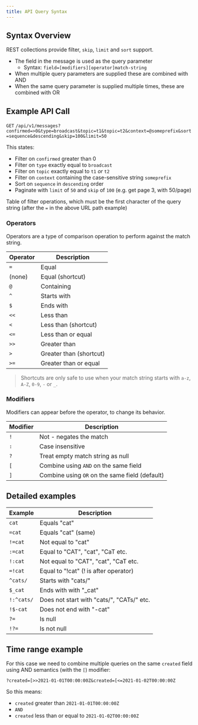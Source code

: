 ```yaml
---
title: API Query Syntax
---
```


## Syntax Overview

REST collections provide filter, `skip`, `limit` and `sort` support.

- The field in the message is used as the query parameter
  - Syntax: `field=[modifiers][operator]match-string`
- When multiple query parameters are supplied these are combined with AND
- When the same query parameter is supplied multiple times, these are combined with OR

## Example API Call

`GET` `/api/v1/messages?confirmed=>0&type=broadcast&topic=t1&topic=t2&context=@someprefix&sort=sequence&descending&skip=100&limit=50`

This states:

- Filter on `confirmed` greater than 0
- Filter on `type` exactly equal to `broadcast`
- Filter on `topic` exactly equal to `t1` _or_ `t2`
- Filter on `context` containing the case-sensitive string `someprefix`
- Sort on `sequence` in `descending` order
- Paginate with `limit` of `50` and `skip` of `100` (e.g. get page 3, with 50/page)

Table of filter operations, which must be the first character of the query string (after the `=` in the above URL path example)

### Operators

Operators are a type of comparison operation to
perform against the match string.

| Operator | Description             |
| -------- | ----------------------- |
| `=`      | Equal                   |
| (none)   | Equal (shortcut)        |
| `@`      | Containing              |
| `^`      | Starts with             |
| `$`      | Ends with               |
| `<<`     | Less than               |
| `<`      | Less than (shortcut)    |
| `<=`     | Less than or equal      |
| `>>`     | Greater than            |
| `>`      | Greater than (shortcut) |
| `>=`     | Greater than or equal   |

> Shortcuts are only safe to use when your match
> string starts with `a-z`, `A-Z`, `0-9`, `-` or `_`.

### Modifiers

Modifiers can appear before the operator, to change its
behavior.

| Modifier | Description                                    |
| -------- | ---------------------------------------------- |
| `!`      | Not - negates the match                        |
| `:`      | Case insensitive                               |
| `?`      | Treat empty match string as null               |
| `[`      | Combine using `AND` on the same field          |
| `]`      | Combine using `OR` on the same field (default) |

## Detailed examples

| Example    | Description                               |
| ---------- | ----------------------------------------- |
| `cat`      | Equals "cat"                              |
| `=cat`     | Equals "cat" (same)                       |
| `!=cat`    | Not equal to "cat"                        |
| `:=cat`    | Equal to "CAT", "cat", "CaT etc.          |
| `!:cat`    | Not equal to "CAT", "cat", "CaT etc.      |
| `=!cat`    | Equal to "!cat" (! is after operator)     |
| `^cats/`   | Starts with "cats/"                       |
| `$_cat`    | Ends with with "\_cat"                    |
| `!:^cats/` | Does not start with "cats/", "CATs/" etc. |
| `!$-cat`   | Does not end with "-cat"                  |
| `?=`       | Is null                                   |
| `!?=`      | Is not null                               |

## Time range example

For this case we need to combine multiple queries on the same `created`
field using AND semantics (with the `[`) modifier:

```
?created=[>>2021-01-01T00:00:00Z&created=[<=2021-01-02T00:00:00Z
```

So this means:

- `created` greater than `2021-01-01T00:00:00Z`
- `AND`
- `created` less than or equal to `2021-01-02T00:00:00Z`
